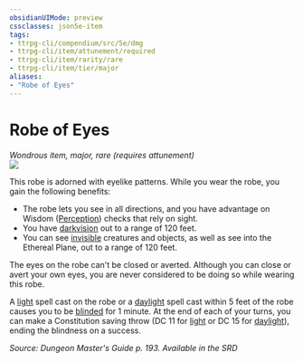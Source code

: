 ```yaml
---
obsidianUIMode: preview
cssclasses: json5e-item
tags:
- ttrpg-cli/compendium/src/5e/dmg
- ttrpg-cli/item/attunement/required
- ttrpg-cli/item/rarity/rare
- ttrpg-cli/item/tier/major
aliases: 
- "Robe of Eyes"
---
```

# Robe of Eyes
*Wondrous item, major, rare (requires attunement)*  
![](/3-Mechanics/CLI/Compendium/items/img/robe-of-eyes.webp#right)


This robe is adorned with eyelike patterns. While you wear the robe, you gain the following benefits:

- The robe lets you see in all directions, and you have advantage on Wisdom ([Perception](/3-Mechanics/CLI/Rules/skills.md#Perception)) checks that rely on sight.  
- You have [darkvision](/3-Mechanics/CLI/Rules/senses.md#Darkvision) out to a range of 120 feet.  
- You can see [invisible](/3-Mechanics/CLI/Rules/conditions.md#Invisible) creatures and objects, as well as see into the Ethereal Plane, out to a range of 120 feet.  

The eyes on the robe can't be closed or averted. Although you can close or avert your own eyes, you are never considered to be doing so while wearing this robe.

A [light](/3-Mechanics/CLI/Compendium/spells/light.md) spell cast on the robe or a [daylight](/3-Mechanics/CLI/Compendium/spells/daylight.md) spell cast within 5 feet of the robe causes you to be [blinded](/3-Mechanics/CLI/Rules/conditions.md#Blinded) for 1 minute. At the end of each of your turns, you can make a Constitution saving throw (DC 11 for [light](/3-Mechanics/CLI/Compendium/spells/light.md) or DC 15 for [daylight](/3-Mechanics/CLI/Compendium/spells/daylight.md)), ending the blindness on a success.

*Source: Dungeon Master's Guide p. 193. Available in the <span title='Systems Reference Document (5.1)'>SRD</span>*